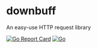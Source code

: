 # downbuff
An easy-use HTTP request library

[![Go Report Card](https://goreportcard.com/badge/github.com/ANDRVV/downbuff)](https://goreportcard.com/report/github.com/ANDRVV/downbuff) [![Go](https://github.com/ANDRVV/downbuff/actions/workflows/go.yml/badge.svg)](https://github.com/ANDRVV/downbuff/actions/workflows/go.yml)
